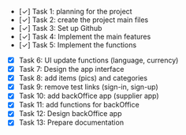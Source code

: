 - [✓] Task 1: planning for the project
- [✓] Task 2: create the project main files
- [✓] Task 3: Set up Github 
- [✓] Task 4: Implement the main features
- [✓] Task 5: Implement the functions
- [X] Task 6: UI update functions (language, currency)
- [X] Task 7: Design the app interface
- [X] Task 8: add items (pics) and categories
- [X] Task 9: remove test links (sign-in, sign-up)
- [X] Task 10: add backOffice app (supplier app)
- [X] Task 11: add functions for backOffice 
- [X] Task 12: Design backOffice app
- [X] Task 13: Prepare documentation